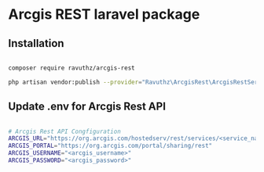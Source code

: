 # Arcgis REST laravel package

## Installation

```bash

composer require ravuthz/arcgis-rest

php artisan vendor:publish --provider="Ravuthz\ArcgisRest\ArcgisRestServiceProvider"

```

## Update .env for Arcgis Rest API

```bash

# Arcgis Rest API Congfiguration
ARCGIS_URL="https://org.arcgis.com/hostedserv/rest/services/<service_name>/FeatureServer"
ARCGIS_PORTAL="https://org.arcgis.com/portal/sharing/rest"
ARCGIS_USERNAME="<arcgis_username>"
ARCGIS_PASSWORD="<arcgis_password>"

```
